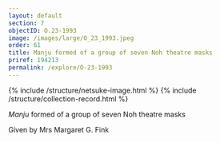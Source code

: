```yaml
---
layout: default
section: 7
objectID: O.23-1993
image: /images/large/O_23_1993.jpeg
order: 61
title: Manju formed of a group of seven Noh theatre masks
priref: 194213
permalink: /explore/O-23-1993
---
```

{% include /structure/netsuke-image.html %}
{% include /structure/collection-record.html %}

<em>Manju</em> formed of a group of seven Noh theatre masks

Given by Mrs Margaret G. Fink
